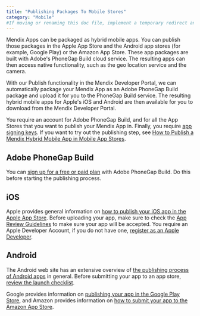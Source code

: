 ```yaml
---
title: "Publishing Packages To Mobile Stores"
category: "Mobile"
#If moving or renaming this doc file, implement a temporary redirect and let the respective team know they should update the URL in the product. See Mapping to Products for more details.
---
```


Mendix Apps can be packaged as hybrid mobile apps. You can publish those packages in the Apple App Store and the Android app stores (for example, Google Play) or the Amazon App Store. These app packages are built with Adobe's PhoneGap Build cloud service. The resulting apps can then access native functionality, such as the geo location service and the camera.

With our Publish functionality in the Mendix Developer Portal, we can automatically package your Mendix App as an Adobe PhoneGap Build package and upload it for you to the PhoneGap Build service. The resulting hybrid mobile apps for Apple's iOS and Android are then available for you to download from the Mendix Developer Portal.

You require an account for Adobe PhoneGap Build, and for all the App Stores that you want to publish your Mendix App in. Finally, you require [app signing keys](managing-app-signing-keys). If you want to try out the publishing step, see [How to Publish a Mendix Hybrid Mobile App in Mobile App Stores](/howto7/mobile/publishing-a-mendix-hybrid-mobile-app-in-mobile-app-stores).

## Adobe PhoneGap Build

You can [sign up for a free or paid plan](https://build.phonegap.com/plans) with Adobe PhoneGap Build. Do this before starting the publishing process.

## iOS

Apple provides general information on [how to publish your iOS app in the Apple App Store](https://developer.apple.com/programs/ios/distribute.html). Before uploading your app, make sure to check the [App Review Guidelines](https://developer.apple.com/app-store/review/) to make sure your app will be accepted. You require an Apple Developer Account, if you do not have one, [register as an Apple Developer](https://developer.apple.com/register/index.action).

## Android

The Android web site has an extensive overview of [the publishing process of Android apps](http://developer.android.com/tools/publishing/publishing_overview.html) in general. Before submitting your app to an app store, [review the launch checklist](http://developer.android.com/distribute/tools/launch-checklist.html).

Google provides information on [publishing your app in the Google Play Store](http://developer.android.com/distribute/googleplay/index.html), and Amazon provides information on [how to submit your app to the Amazon App Store](https://developer.amazon.com/public/support/submitting-your-app).
